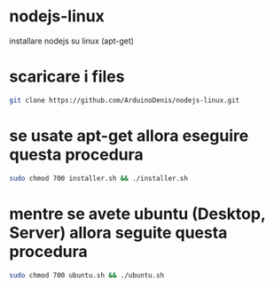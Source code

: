 # nodejs-linux
installare nodejs su linux (apt-get)

# scaricare i files

```bash
git clone https://github.com/ArduinoDenis/nodejs-linux.git
```

# se usate apt-get allora eseguire questa procedura
```bash
sudo chmod 700 installer.sh && ./installer.sh
```

# mentre se avete ubuntu (Desktop, Server) allora seguite questa procedura
```bash
sudo chmod 700 ubuntu.sh && ./ubuntu.sh
```
